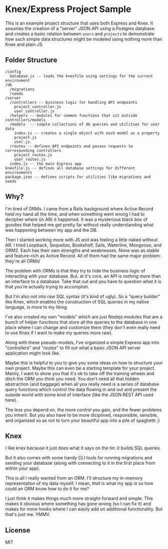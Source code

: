 # Knex/Express Project Sample

This is an example project structure that uses both Express and Knex. It assumes
the creation of a "server" JSON API using a Postgres database and creates a
basic relation between `users` and `projects` to demonstrate how such simple
data structures might be modeled using nothing more than Knex and plain JS.

## Folder Structure

```
/config
  database.js -- loads the knexfile using settings for the current environment
/db
  /migrations
  /seeds
/server
  /controllers -- business logic for handling API endpoints
    project_controller.js
    user_controller.js
  /helpers -- modules for common functions that sit outside controllers/models
  /models  -- simple collections of db queries and utilities for user data
    index.js -- creates a single object with each model as a property
    project.js
    user.js
  /routes -- defines API endpoints and passes requests to corresponding controllers
    project_routes.js
    user_routes.js
  index.js -- the main Express app
knexfile.js -- defines all database settings for different environments
package.json -- defines scripts for utilities like migrations and seeds
```

## Why?

I'm tired of ORMs. I came from a Rails background where Active Record held my
hand all the time, and when something went wrong I had to decipher where (in
AR) it happened. It was a mysterious black box of goodies that helped me get
pretty far without really understanding what was happening between my app and
the DB.

Then I started working more with JS and was feeling a little naked without AR.
I tried Loopback, Sequelize, Bookshelf, Sails, Waterline, Mongoose, and ORM2.
Each has their own strengths and weaknesses. None was as stable and feature-rich
as Active Record. All of them had the same major problem: they're all ORMs!

The problem with ORMs is that they try to hide the business logic of interacting
with your database. But, at it's core, an API is *nothing more* than an
interface to a database. Take that out and you have to question what it is that
you're actually trying to accomplish.

But I'm also not into raw SQL syntax (it's kind of ugly). So a "query builder"
like Knex, which enables the construction of SQL queries in my native language,
is more to my liking.

I've also created my own "models" which are just Nodejs modules that are a bunch
of helper functions that store all the queries to the database in one place
where I can change and customize them (they don't even really need to use Knex
if I want to make my queries more raw).

Along with these pseudo-models, I've organized a simple Express app into
"controllers" and "routes" to fill out what a basic JSON API server application
might look like.

Maybe this is helpful to you to give you some ideas on how to structure your
own project. Maybe this can even be a starting template for your project.
Mainly, I want to show you that it's ok to take off the training wheels and
ditch the ORM you think you need. You don't need all that hidden abstraction
(and baggage) when all you really need is a series of database query functions
which control the data flowing in and out and present the outside world with
some kind of interface (like the JSON REST API used here).

The less you depend on, the more control you gain, and the fewer problems you
inherit. But you also have to be more diciplined, responsible, sensible, and
organized so as not to turn your beautiful app into a pile of spaghetti ;)

## Knex

I like knex because it just does what it says on the tin: it builds SQL queries.

But it also comes with some handy CLI tools for running migrations and seeding
your database (along with connecting to it in the first place from within your
app).

This is all I really wanted from an ORM. I'll structure my in-memory
representation of my data myself. I mean, *that* is what my app *is* so how
could an ORM know how to do it for me?

I just think it makes things much more straight-forward and simple. This makes
it obvious where something has gone wrong (so I can fix it) and makes for more
hooks where I can easily add on additional functionality. But that's just me.
YMMV.

## License

MIT
